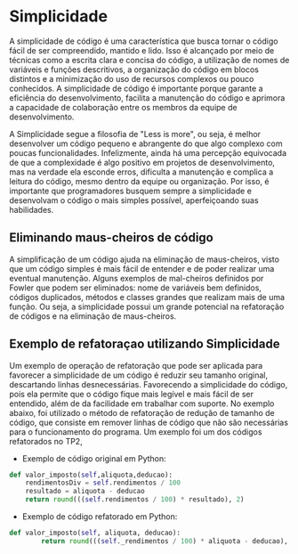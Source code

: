 # Simplicidade

A simplicidade de código é uma característica que busca tornar o código fácil de ser compreendido, mantido e lido. Isso é alcançado por meio de técnicas como a escrita clara e concisa do código, a utilização de nomes de variáveis e funções descritivos, a organização do código em blocos distintos e a minimização do uso de recursos complexos ou pouco conhecidos. A simplicidade de código é importante porque garante a eficiência do desenvolvimento, facilita a manutenção do código e aprimora a capacidade de colaboração entre os membros da equipe de desenvolvimento.

A Simplicidade segue a filosofia de "Less is more", ou seja, é melhor desenvolver um código pequeno e abrangente do que algo complexo com poucas funcionalidades. Infelizmente, ainda há uma percepção equivocada de que a complexidade é algo positivo em projetos de desenvolvimento, mas na verdade ela esconde erros, dificulta a manutenção e complica a leitura do código, mesmo dentro da equipe ou organização. Por isso, é importante que programadores busquem sempre a simplicidade e desenvolvam o código o mais simples possível, aperfeiçoando suas habilidades.



## Eliminando maus-cheiros de código

A simplificação de um código ajuda na eliminação de maus-cheiros, visto que um código simples é mais fácil de entender e de poder realizar uma eventual manutenção. Alguns exemplos de mal-cheiros definidos por Fowler que podem ser eliminados: nome de variáveis bem definidos, códigos duplicados, métodos e classes grandes que realizam mais de uma função. Ou seja, a simplicidade possui um grande potencial na refatoração de códigos e na eliminação de maus-cheiros.


## Exemplo de refatoraçao utilizando Simplicidade

Um exemplo de operação de refatoração que pode ser aplicada para favorecer a simplicidade de um código é reduzir seu tamanho original, descartando linhas desnecessárias. Favorecendo a simplicidade do código, pois ela permite que o código fique mais legível e mais fácil de ser entendido, além de da facilidade em trabalhar com suporte. No exemplo abaixo, foi utilizado o método de refatoração de redução de tamanho de código, que consiste em remover linhas de código que não são necessárias para o funcionamento do programa. Um exemplo foi um dos códigos refatorados no TP2, 

- Exemplo de código original em Python:
```python
def valor_imposto(self,aliquota,deducao):
    rendimentosDiv = self.rendimentos / 100
    resultado = aliquota - deducao
    return round(((self.rendimentos / 100) * resultado), 2)
```

- Exemplo de código refatorado em Python:
```python
def valor_imposto(self, aliquota, deducao):
        return round(((self._rendimentos / 100) * aliquota - deducao), 2)

```